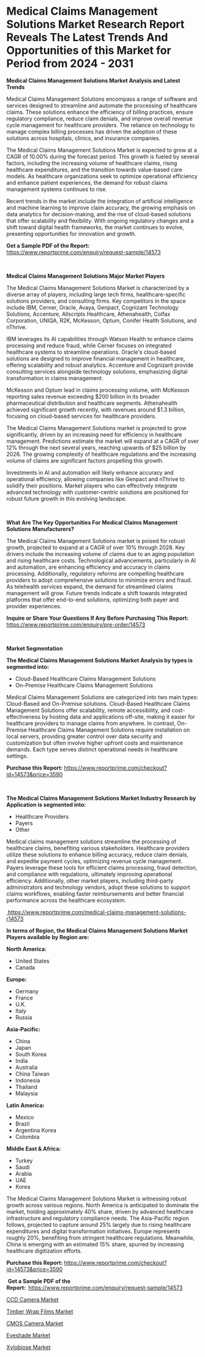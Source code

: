 <p><h1>Medical Claims Management Solutions Market Research Report Reveals The Latest Trends And Opportunities of this Market for Period from 2024 - 2031</h1></p><p><strong>Medical Claims Management Solutions Market Analysis and Latest Trends</strong></p>
<p><p>Medical Claims Management Solutions encompass a range of software and services designed to streamline and automate the processing of healthcare claims. These solutions enhance the efficiency of billing practices, ensure regulatory compliance, reduce claim denials, and improve overall revenue cycle management for healthcare providers. The reliance on technology to manage complex billing processes has driven the adoption of these solutions across hospitals, clinics, and insurance companies.</p><p>The Medical Claims Management Solutions Market is expected to grow at a CAGR of 10.00% during the forecast period. This growth is fueled by several factors, including the increasing volume of healthcare claims, rising healthcare expenditures, and the transition towards value-based care models. As healthcare organizations seek to optimize operational efficiency and enhance patient experiences, the demand for robust claims management systems continues to rise. </p><p>Recent trends in the market include the integration of artificial intelligence and machine learning to improve claim accuracy, the growing emphasis on data analytics for decision-making, and the rise of cloud-based solutions that offer scalability and flexibility. With ongoing regulatory changes and a shift toward digital health frameworks, the market continues to evolve, presenting opportunities for innovation and growth.</p></p>
<p><strong>Get a Sample PDF of the Report:&nbsp;</strong> <a href="https://www.reportprime.com/enquiry/request-sample/14573">https://www.reportprime.com/enquiry/request-sample/14573</a></p>
<p>&nbsp;</p>
<p><strong>Medical Claims Management Solutions Major Market Players</strong></p>
<p><p>The Medical Claims Management Solutions Market is characterized by a diverse array of players, including large tech firms, healthcare-specific solutions providers, and consulting firms. Key competitors in the space include IBM, Cerner, Oracle, Avaya, Genpact, Cognizant Technology Solutions, Accenture, Allscripts Healthcare, Athenahealth, Colfax Corporation, UNIQA, R2K, McKesson, Optum, Conifer Health Solutions, and nThrive.</p><p>IBM leverages its AI capabilities through Watson Health to enhance claims processing and reduce fraud, while Cerner focuses on integrated healthcare systems to streamline operations. Oracle's cloud-based solutions are designed to improve financial management in healthcare, offering scalability and robust analytics. Accenture and Cognizant provide consulting services alongside technology solutions, emphasizing digital transformation in claims management.</p><p>McKesson and Optum lead in claims processing volume, with McKesson reporting sales revenue exceeding $200 billion in its broader pharmaceutical distribution and healthcare segments. Athenahealth achieved significant growth recently, with revenues around $1.3 billion, focusing on cloud-based services for healthcare providers.</p><p>The Medical Claims Management Solutions market is projected to grow significantly, driven by an increasing need for efficiency in healthcare management. Predictions estimate the market will expand at a CAGR of over 12% through the next several years, reaching upwards of $25 billion by 2026. The growing complexity of healthcare regulations and the increasing volume of claims are significant factors propelling this growth.</p><p>Investments in AI and automation will likely enhance accuracy and operational efficiency, allowing companies like Genpact and nThrive to solidify their positions. Market players who can effectively integrate advanced technology with customer-centric solutions are positioned for robust future growth in this evolving landscape.</p></p>
<p>&nbsp;</p>
<p><strong>What Are The Key Opportunities For Medical Claims Management Solutions Manufacturers?</strong></p>
<p><p>The Medical Claims Management Solutions market is poised for robust growth, projected to expand at a CAGR of over 10% through 2028. Key drivers include the increasing volume of claims due to an aging population and rising healthcare costs. Technological advancements, particularly in AI and automation, are enhancing efficiency and accuracy in claims processing. Additionally, regulatory reforms are compelling healthcare providers to adopt comprehensive solutions to minimize errors and fraud. As telehealth services expand, the demand for streamlined claims management will grow. Future trends indicate a shift towards integrated platforms that offer end-to-end solutions, optimizing both payer and provider experiences.</p></p>
<p><strong>Inquire or Share Your Questions If Any Before Purchasing This Report:</strong> <a href="https://www.reportprime.com/enquiry/pre-order/14573">https://www.reportprime.com/enquiry/pre-order/14573</a></p>
<p>&nbsp;</p>
<p><strong>Market Segmentation</strong></p>
<p><strong>The Medical Claims Management Solutions Market Analysis by types is segmented into:</strong></p>
<p><ul><li>Cloud-Based Healthcare Claims Management Solutions</li><li>On-Premise Healthcare Claims Management Solutions</li></ul></p>
<p><p>Medical Claims Management Solutions are categorized into two main types: Cloud-Based and On-Premise solutions. Cloud-Based Healthcare Claims Management Solutions offer scalability, remote accessibility, and cost-effectiveness by hosting data and applications off-site, making it easier for healthcare providers to manage claims from anywhere. In contrast, On-Premise Healthcare Claims Management Solutions require installation on local servers, providing greater control over data security and customization but often involve higher upfront costs and maintenance demands. Each type serves distinct operational needs in healthcare settings.</p></p>
<p><strong>Purchase this Report:&nbsp;</strong><a href="https://www.reportprime.com/checkout?id=14573&price=3590">https://www.reportprime.com/checkout?id=14573&price=3590</a></p>
<p>&nbsp;</p>
<p><strong>The Medical Claims Management Solutions Market Industry Research by Application is segmented into:</strong></p>
<p><ul><li>Healthcare Providers</li><li>Payers</li><li>Other</li></ul></p>
<p><p>Medical claims management solutions streamline the processing of healthcare claims, benefiting various stakeholders. Healthcare providers utilize these solutions to enhance billing accuracy, reduce claim denials, and expedite payment cycles, optimizing revenue cycle management. Payers leverage these tools for efficient claims processing, fraud detection, and compliance with regulations, ultimately improving operational efficiency. Additionally, other market players, including third-party administrators and technology vendors, adopt these solutions to support claims workflows, enabling faster reimbursements and better financial performance across the healthcare ecosystem.</p></p>
<p><a href="https://www.reportprime.com/medical-claims-management-solutions-r14573">&nbsp;https://www.reportprime.com/medical-claims-management-solutions-r14573</a></p>
<p><strong>In terms of Region, the Medical Claims Management Solutions Market Players available by Region are:</strong></p>
<p>
    <p> <strong> North America: </strong>
        <ul>
            <li>United States</li>
            <li>Canada</li>
        </ul>
        </p> 
    <p> <strong> Europe: </strong>
        <ul>
            <li>Germany</li>
            <li>France</li>
            <li>U.K.</li>
            <li>Italy</li>
            <li>Russia</li>
        </ul>
        </p> 
    <p> <strong> Asia-Pacific: </strong>
        <ul>
            <li>China</li>
            <li>Japan</li>
            <li>South Korea</li>
            <li>India</li>
            <li>Australia</li>
            <li>China Taiwan</li>
            <li>Indonesia</li>
            <li>Thailand</li>
            <li>Malaysia</li>
        </ul>
        </p> 
    <p> <strong> Latin America: </strong>
        <ul>
            <li>Mexico</li>
            <li>Brazil</li>
            <li>Argentina Korea</li>
            <li>Colombia</li>
        </ul>
        </p> 
    <p> <strong> Middle East & Africa: </strong>
        <ul>
            <li>Turkey</li>
            <li>Saudi</li>
            <li>Arabia</li>
            <li>UAE</li>
            <li>Korea</li>
        </ul>
    </p>
    </p>
<p><p>The Medical Claims Management Solutions Market is witnessing robust growth across various regions. North America is anticipated to dominate the market, holding approximately 40% share, driven by advanced healthcare infrastructure and regulatory compliance needs. The Asia-Pacific region follows, projected to capture around 25% largely due to rising healthcare expenditures and digital transformation initiatives. Europe represents roughly 20%, benefiting from stringent healthcare regulations. Meanwhile, China is emerging with an estimated 15% share, spurred by increasing healthcare digitization efforts.</p></p>
<p><strong>Purchase this Report: </strong><a href="https://www.reportprime.com/checkout?id=14573&price=3590">https://www.reportprime.com/checkout?id=14573&price=3590</a></p>
<p>&nbsp;<strong>Get a Sample PDF of the Report:&nbsp;&nbsp;</strong><a href="https://www.reportprime.com/enquiry/request-sample/14573">https://www.reportprime.com/enquiry/request-sample/14573</a></p>
<p><strong></strong></p>
<p><p><a href="https://www.linkedin.com/pulse/market-forecasting-change-global-ccd-camera-dynamics-future-trends-lvtof?trackingId=QX7i2XIfRuu21OehvsedUQ%3D%3D">CCD Camera Market</a></p><p><a href="https://issuu.com/reportprime-2/docs/timber-wrap-films-market-size-2030._bb19fb835b2a02">Timber Wrap Films Market</a></p><p><a href="https://www.linkedin.com/pulse/global-cmos-camera-market-landscape-future-trends-strategic-4n5xf?trackingId=k1qOdXyVSUC498us1NTVyw%3D%3D">CMOS Camera Market</a></p><p><a href="https://medium.com/@trameciabutler45/navigating-the-eyeshade-market-expert-analysis-and-market-forecast-for-period-from-2024-to-2031-8fe3b0f46129">Eyeshade Market</a></p><p><a href="https://issuu.com/reportprime-2/docs/xylobiose-market-size-2030.pptx_1fdec183ceb248">Xylobiose Market</a></p></p>